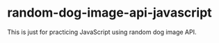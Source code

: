 # random-dog-image-api-javascript
This is just for practicing JavaScript using random dog image API.
